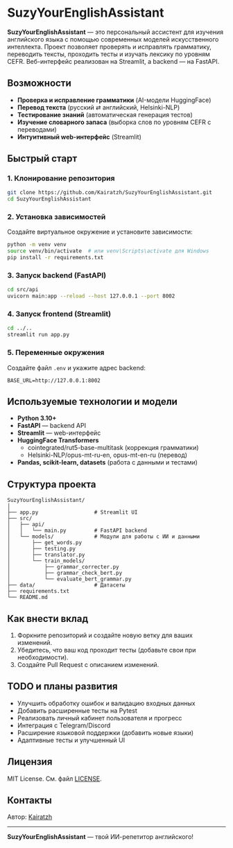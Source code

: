 # SuzyYourEnglishAssistant

**SuzyYourEnglishAssistant** — это персональный ассистент для изучения английского языка с помощью современных моделей искусственного интеллекта. Проект позволяет проверять и исправлять грамматику, переводить тексты, проходить тесты и изучать лексику по уровням CEFR. Веб-интерфейс реализован на Streamlit, а backend — на FastAPI.

## Возможности

- **Проверка и исправление грамматики** (AI-модели HuggingFace)
- **Перевод текста** (русский ⇄ английский, Helsinki-NLP)
- **Тестирование знаний** (автоматическая генерация тестов)
- **Изучение словарного запаса** (выборка слов по уровням CEFR с переводами)
- **Интуитивный web-интерфейс** (Streamlit)

## Быстрый старт

### 1. Клонирование репозитория
```bash
git clone https://github.com/Kairatzh/SuzyYourEnglishAssistant.git
cd SuzyYourEnglishAssistant
```

### 2. Установка зависимостей

Создайте виртуальное окружение и установите зависимости:
```bash
python -m venv venv
source venv/bin/activate  # или venv\Scripts\activate для Windows
pip install -r requirements.txt
```

### 3. Запуск backend (FastAPI)
```bash
cd src/api
uvicorn main:app --reload --host 127.0.0.1 --port 8002
```

### 4. Запуск frontend (Streamlit)
```bash
cd ../..
streamlit run app.py
```

### 5. Переменные окружения

Создайте файл `.env` и укажите адрес backend:
```
BASE_URL=http://127.0.0.1:8002
```

## Используемые технологии и модели

- **Python 3.10+**
- **FastAPI** — backend API
- **Streamlit** — web-интерфейс
- **HuggingFace Transformers**
    - cointegrated/rut5-base-multitask (коррекция грамматики)
    - Helsinki-NLP/opus-mt-ru-en, opus-mt-en-ru (перевод)
- **Pandas, scikit-learn, datasets** (работа с данными и тестами)

## Структура проекта

```
SuzyYourEnglishAssistant/
│
├── app.py                  # Streamlit UI
├── src/
│   ├── api/
│   │   └── main.py         # FastAPI backend
│   └── models/             # Модули для работы с ИИ и данными
│       ├── get_words.py
│       ├── testing.py
│       ├── translator.py
│       └── train_models/
│           ├── grammar_correcter.py
│           ├── grammar_check_bert.py
│           └── evaluate_bert_grammar.py
├── data/                   # Датасеты 
├── requirements.txt
└── README.md
```

## Как внести вклад

1. Форкните репозиторий и создайте новую ветку для ваших изменений.
2. Убедитесь, что ваш код проходит тесты (добавьте свои при необходимости).
3. Создайте Pull Request с описанием изменений.

## TODO и планы развития

- Улучшить обработку ошибок и валидацию входных данных
- Добавить расширенные тесты на Pytest
- Реализовать личный кабинет пользователя и прогресс
- Интеграция с Telegram/Discord
- Расширение языковой поддержки (добавить новые языки)
- Адаптивные тесты и улучшенный UI

## Лицензия

MIT License. См. файл [LICENSE](LICENSE).

## Контакты

Автор: [Kairatzh](https://github.com/Kairatzh)

---

**SuzyYourEnglishAssistant** — твой ИИ-репетитор английского!
